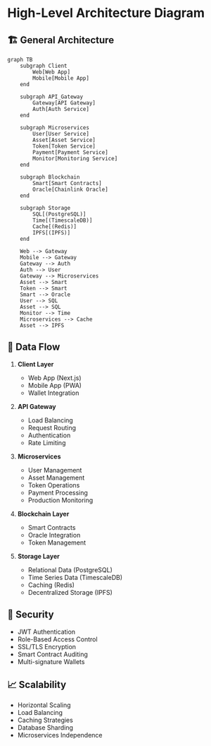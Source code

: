 # High-Level Architecture Diagram

## 🏗️ General Architecture

```mermaid
graph TB
    subgraph Client
        Web[Web App]
        Mobile[Mobile App]
    end

    subgraph API_Gateway
        Gateway[API Gateway]
        Auth[Auth Service]
    end

    subgraph Microservices
        User[User Service]
        Asset[Asset Service]
        Token[Token Service]
        Payment[Payment Service]
        Monitor[Monitoring Service]
    end

    subgraph Blockchain
        Smart[Smart Contracts]
        Oracle[Chainlink Oracle]
    end

    subgraph Storage
        SQL[(PostgreSQL)]
        Time[(TimescaleDB)]
        Cache[(Redis)]
        IPFS[(IPFS)]
    end

    Web --> Gateway
    Mobile --> Gateway
    Gateway --> Auth
    Auth --> User
    Gateway --> Microservices
    Asset --> Smart
    Token --> Smart
    Smart --> Oracle
    User --> SQL
    Asset --> SQL
    Monitor --> Time
    Microservices --> Cache
    Asset --> IPFS
```

## 🔄 Data Flow

1. **Client Layer**
   - Web App (Next.js)
   - Mobile App (PWA)
   - Wallet Integration

2. **API Gateway**
   - Load Balancing
   - Request Routing
   - Authentication
   - Rate Limiting

3. **Microservices**
   - User Management
   - Asset Management
   - Token Operations
   - Payment Processing
   - Production Monitoring

4. **Blockchain Layer**
   - Smart Contracts
   - Oracle Integration
   - Token Management

5. **Storage Layer**
   - Relational Data (PostgreSQL)
   - Time Series Data (TimescaleDB)
   - Caching (Redis)
   - Decentralized Storage (IPFS)

## 🔐 Security

- JWT Authentication
- Role-Based Access Control
- SSL/TLS Encryption
- Smart Contract Auditing
- Multi-signature Wallets

## 📈 Scalability

- Horizontal Scaling
- Load Balancing
- Caching Strategies
- Database Sharding
- Microservices Independence 